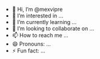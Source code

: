 - 👋 Hi, I’m @mexvipre
- 👀 I’m interested in ...
- 🌱 I’m currently learning ...
- 💞️ I’m looking to collaborate on ...
- 📫 How to reach me ...
- 😄 Pronouns: ...
- ⚡ Fun fact: ...

<!---
mexvipre/mexvipre is a ✨ special ✨ repository because its `README.md` (this file) appears on your GitHub profile.
You can click the Preview link to take a look at your changes.
--->
